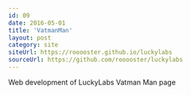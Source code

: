 ```yaml
---
id: 09
date: 2016-05-01
title: 'VatmanMan'
layout: post
category: site
siteUrl: https://rooooster.github.io/luckylabs
sourceUrl: https://github.com/rooooster/luckylabs
---
```


Web development of LuckyLabs Vatman Man page
